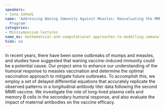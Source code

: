 ```yaml
---
speakers:
- Sana Jahedi
name: 'Addressing Waning Immunity Against Measles: Reevaluating the MMR Vaccination
  Program'
categories:
- Minisymposium lectures
name_ms: mathematical-and-computational-approaches-to-modelling-immunology
hide: no
---
```

In recent years, there have been some outbreaks of mumps and measles, and studies have suggested that waning vaccine-induced immunity could be a potential cause. Our project aims to enhance our understanding of the humoral response to measles vaccination and determine the optimal vaccination approach to mitigate future outbreaks. To accomplish this, we employ a set of delayed differential equations that accurately replicate the observed patterns in a longitudinal antibody titer data following the second MMR vaccine. We investigate the role of long-lived plasma cells and memory B cells in the secondary humoral response, and also evaluate the impact of maternal antibodies on the vaccine efficacy.


